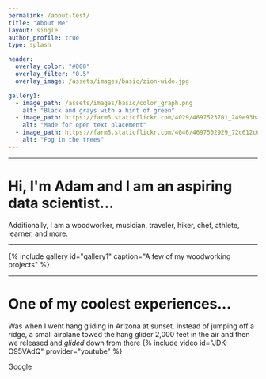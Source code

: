 ```yaml
---
permalink: /about-test/
title: "About Me"
layout: single
author_profile: true
type: splash

header:
  overlay_color: "#000"
  overlay_filter: "0.5"
  overlay_image: /assets/images/basic/zion-wide.jpg

gallery1:
  - image_path: /assets/images/basic/color_graph.png
    alt: "Black and grays with a hint of green"
  - image_path: https://farm5.staticflickr.com/4029/4697523701_249e93ba23_q.jpg
    alt: "Made for open text placement"
  - image_path: https://farm5.staticflickr.com/4046/4697502929_72c612c636_q.jpg
    alt: "Fog in the trees"
---
```


------
# Hi, I'm Adam and I am an aspiring data scientist...
Additionally, I am a woodworker, musician, traveler, hiker, chef, athlete, learner, and more.

------

{% include gallery id="gallery1" caption="A few of my woodworking projects" %}  
 
------
# One of my coolest experiences...
Was when I went hang gliding in Arizona at sunset. Instead of jumping off a ridge, a small airplane towed the hang glider 2,000 feet in the air and then we released and *glided* down from there
{% include video id="JDK-O95VAdQ" provider="youtube" %}

[Google](http://google.com)

